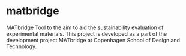 # matbridge
MATbridge
Tool to the aim to aid the sustainability evaluation of experimental materials.
This project is developed as a part of the development project MATbridge at Copenhagen School of
Design and Technology. 

